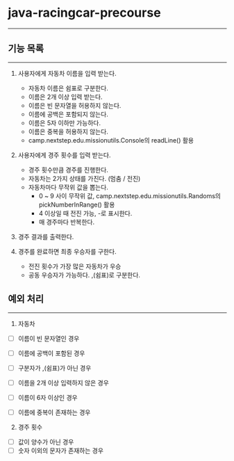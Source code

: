 # java-racingcar-precourse

---

## 기능 목록

---

1. 사용자에게 자동차 이름을 입력 받는다.
   + 자동차 이름은 쉼표로 구분한다.
   + 이름은 2개 이상 입력 받는다. 
   + 이름은 빈 문자열을 허용하지 않는다.
   + 이름에 공백은 포함되지 않는다.
   + 이름은 5자 이하만 가능하다.
   + 이름은 중복을 허용하지 않는다.
   + camp.nextstep.edu.missionutils.Console의 readLine() 활용


2. 사용자에게 경주 횟수를 입력 받는다.
   + 경주 횟수만큼 경주를 진행한다.
   + 자동차는 2가지 상태를 가진다. (멈춤 / 전진)
   + 자동차마다 무작위 값을 뽑는다.
     + 0 ~ 9 사이 무작위 값, camp.nextstep.edu.missionutils.Randoms의 pickNumberInRange() 활용
     + 4 이상일 때 전진 가능, -로 표시한다.
     + 매 경주마다 반복한다.


3. 경주 결과를 출력한다. 


4. 경주를 완료하면 최종 우승자를 구한다.
   + 전진 횟수가 가장 많은 자동차가 우승
   + 공동 우승자가 가능하다. ,(쉼표)로 구분한다.



## 예외 처리

--- 

1. 자동차
- [ ] 이름이 빈 문자열인 경우
- [ ] 이름에 공백이 포함된 경우
- [ ] 구분자가 ,(쉼표)가 아닌 경우
- [ ] 이름을 2개 이상 입력하지 않은 경우
- [ ] 이름이 6자 이상인 경우
- [ ] 이름에 중복이 존재하는 경우


2. 경주 횟수
- [ ] 값이 양수가 아닌 경우
- [ ] 숫자 이외의 문자가 존재하는 경우
